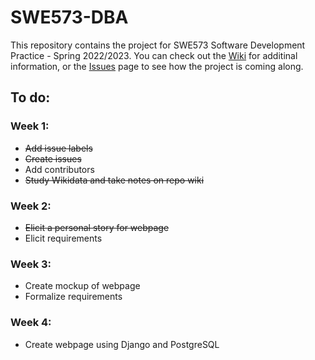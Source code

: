 # SWE573-DBA
This repository contains the project for SWE573 Software Development Practice - Spring 2022/2023. You can check out the [Wiki](https://github.com/dbaslan/SWE573-DBA/wiki) for additinal information, or the [Issues](https://github.com/dbaslan/SWE573-DBA/issues) page to see how the project is coming along.

## To do:
### Week 1:
- ~~Add  issue labels~~
- ~~Create issues~~
- Add contributors
- ~~Study Wikidata and take notes on repo wiki~~
### Week 2:
- ~~Elicit a personal story for webpage~~
- Elicit requirements
### Week 3:
- Create mockup of webpage
- Formalize requirements
### Week 4:
- Create webpage using Django and PostgreSQL
